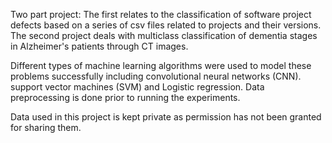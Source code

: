 Two part project:
The first relates to the classification of software project defects based on a series of csv files related to projects and their versions.
The second project deals with multiclass classification of dementia stages in Alzheimer's patients through CT images.

Different types of machine learning algorithms were used to model these problems successfully including convolutional neural networks (CNN). support vector machines (SVM) and Logistic regression. Data preprocessing is done prior to running the experiments.

Data used in this project is kept private as permission has not been granted for sharing them.
